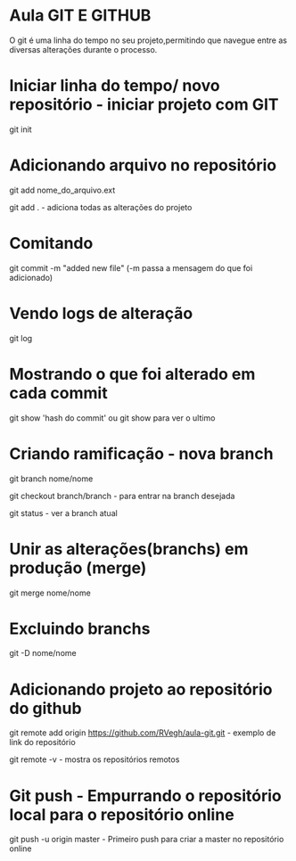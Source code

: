 # Aula GIT E GITHUB

O git é uma linha do tempo no seu projeto,permitindo que navegue entre as diversas alterações durante o processo.

# Iniciar linha do tempo/ novo repositório - iniciar projeto com GIT

git init

# Adicionando arquivo no repositório

git add nome_do_arquivo.ext

git add . - adiciona todas as alterações do projeto

# Comitando

git commit -m "added new file" (-m passa a mensagem do que foi adicionado)

# Vendo logs de alteração

git log

# Mostrando o que foi alterado em cada commit

git show 'hash do commit' ou git show para ver o ultimo

# Criando ramificação - nova branch

git branch nome/nome

git checkout branch/branch - para entrar na branch desejada

git status - ver a branch atual

# Unir as alterações(branchs) em produção (merge)

git merge nome/nome

# Excluindo branchs

git -D nome/nome

# Adicionando projeto ao repositório do github

git remote add origin https://github.com/RVegh/aula-git.git - exemplo de link do repositório

git remote -v - mostra os repositórios remotos

# Git push - Empurrando o repositório local para o repositório online

 git push -u origin master - Primeiro push para criar a master no repositório online



